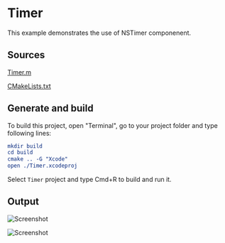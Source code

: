 # Timer

This example demonstrates the use of NSTimer componenent.

## Sources

[Timer.m](Timer.m)

[CMakeLists.txt](CMakeLists.txt)

## Generate and build

To build this project, open "Terminal", go to your project folder and type following lines:

``` cmake
mkdir build
cd build
cmake .. -G "Xcode"
open ./Timer.xcodeproj
```

Select `Timer` project and type Cmd+R to build and run it.

## Output

![Screenshot](../../../docs/Pictures/Timer.png)

![Screenshot](../../../docs/Pictures/TimerDark.png)
